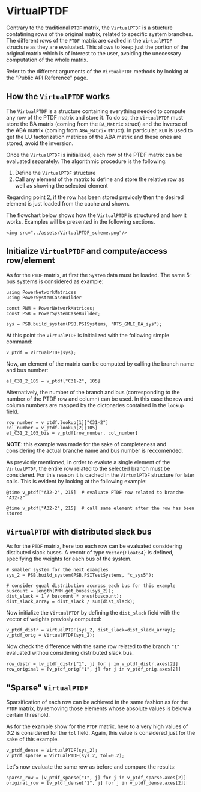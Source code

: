 # VirtualPTDF

Contrary to the traditional `PTDF` matrix, the `VirtualPTDF` is a stucture contatining rows of the original matrix, related to specific system branches.
The different rows of the `PTDF` matrix are cached in the `VirtualPTDF` structure as they are evaluated. This allows to keep just the portion of the original matrix which is of interest to the user, avoiding the unecessary computation of the whole matrix.

Refer to the different arguments of the `VirtualPTDF` methods by looking at the "Public API Reference" page.

## How the `VirtualPTDF` works

The `VirtualPTDF` is a structure containing everything needed to compute any row of the PTDF matrix and store it. To do so, the `VirtualPTDF` must store the BA matrix (coming from the `BA_Matrix` struct) and the inverse of the ABA matrix (coming from `ABA_MAtrix` struct). In particular, `KLU` is used to get the LU factorization matrices of the ABA matrix and these ones are stored, avoid the inversion.

Once the `VirtualPTDF` is initialized, each row of the PTDF matrix can be evaluated separately. The algorithmic procedure is the following:
1. Define the `VirtualPTDF` structure
2. Call any element of the matrix to define and store the relative row as well as showing the selected element

Regarding point 2, if the row has been stored previosly then the desired element is just loaded from the cache and shown.

The flowchart below shows how the `VirtualPTDF` is structured and how it works. Examples will be presented in the following sections.

```@raw html
<img src="../assets/VirtualPTDF_scheme.png"/>
```

## Initialize `VirtualPTDF` and compute/access row/element

As for the `PTDF` matrix, at first the `System` data must be loaded. The same 5-bus systems is considered as example:

``` @repl tutorial_VirtualPTDF_matrix
using PowerNetworkMatrices
using PowerSystemCaseBuilder

const PNM = PowerNetworkMatrices;
const PSB = PowerSystemCaseBuilder;

sys = PSB.build_system(PSB.PSISystems, "RTS_GMLC_DA_sys");
```

At this point the `VirtualPTDF` is initialized with the following simple command:

``` @repl tutorial_VirtualPTDF_matrix
v_ptdf = VirtualPTDF(sys);
```

Now, an element of the matrix can be computed by calling the branch name and bus number:

``` @repl tutorial_VirtualPTDF_matrix
el_C31_2_105 = v_ptdf["C31-2", 105]
```

Alternatively, the number of the branch and bus (corresponding to the number of the PTDF row and column) can be used. In this case the row and column numbers are mapped by the dictonaries contained in the `lookup` field. 

``` @repl tutorial_VirtualPTDF_matrix
row_number = v_ptdf.lookup[1]["C31-2"]
col_number = v_ptdf.lookup[2][105]
el_C31_2_105_bis = v_ptdf[row_number, col_number]
```

**NOTE**: this example was made for the sake of completeness and considering the actual branche name and bus number is reccomended.

As previosly mentioned, in order to evalute a single element of the `VirtualPTDF`, the entire row related to the selected branch must be considered. For this reason it is cached in the `VirtualPTDF` structure for later calls.
This is evident by looking at the following example:

``` @repl tutorial_VirtualPTDF_matrix
@time v_ptdf["A32-2", 215]  # evaluate PTDF row related to branche "A32-2"

@time v_ptdf["A32-2", 215]  # call same element after the row has been stored
```

## `VirtualPTDF` with distributed slack bus

As for the `PTDF` matrix, here too each row can be evaluated considering distibuted slack buses.
A vecotr of type `Vector{Float64}` is defined, specifying the weights for each bus of the system. 

``` @repl tutorial_VirtualPTDF_matrix
# smaller system for the next examples
sys_2 = PSB.build_system(PSB.PSITestSystems, "c_sys5");

# consider equal distribution accross each bus for this example
buscount = length(PNM.get_buses(sys_2));
dist_slack = 1 / buscount * ones(buscount);
dist_slack_array = dist_slack / sum(dist_slack);
```

Now initialize the `VirtualPTDF` by defining the `dist_slack` field with the vector of weights previosly computed:

``` @repl tutorial_VirtualPTDF_matrix
v_ptdf_distr = VirtualPTDF(sys_2, dist_slack=dist_slack_array);
v_ptdf_orig = VirtualPTDF(sys_2);
```

Now check the difference with the same row related to the branch `"1"` evaluated withou considering distributed slack bus.

``` @repl tutorial_VirtualPTDF_matrix
row_distr = [v_ptdf_distr["1", j] for j in v_ptdf_distr.axes[2]]
row_original = [v_ptdf_orig["1", j] for j in v_ptdf_orig.axes[2]]
```

## "Sparse" `VirtualPTDF`

Sparsification of each row can be achieved in the same fashion as for the `PTDF` matrix, by removing those elements whose absolute values is below a certain threshold.

As for the example show for the `PTDF` matrix, here to a very high values of 0.2 is considered for the `tol` field. Again, this value is considered just for the sake of this example.

``` @repl tutorial_VirtualPTDF_matrix
v_ptdf_dense = VirtualPTDF(sys_2);
v_ptdf_sparse = VirtualPTDF(sys_2, tol=0.2);
```

Let's now evaluate the same row as before and compare the results:
``` @repl tutorial_VirtualPTDF_matrix
sparse_row = [v_ptdf_sparse["1", j] for j in v_ptdf_sparse.axes[2]]
original_row = [v_ptdf_dense["1", j] for j in v_ptdf_dense.axes[2]]
```